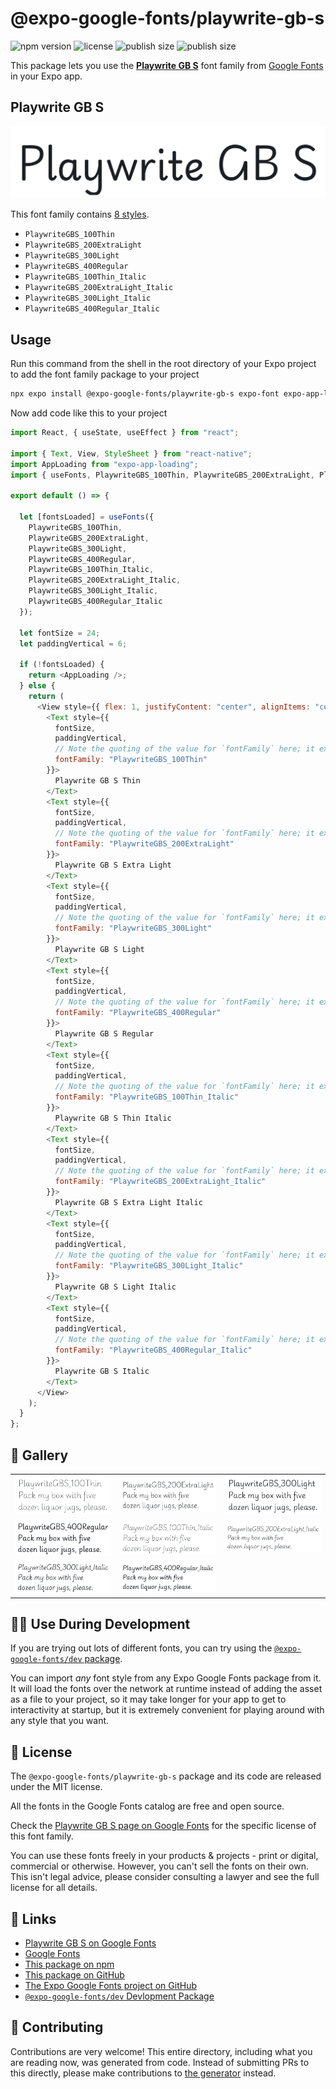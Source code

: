 # @expo-google-fonts/playwrite-gb-s

![npm version](https://flat.badgen.net/npm/v/@expo-google-fonts/playwrite-gb-s)
![license](https://flat.badgen.net/github/license/expo/google-fonts)
![publish size](https://flat.badgen.net/packagephobia/install/@expo-google-fonts/playwrite-gb-s)
![publish size](https://flat.badgen.net/packagephobia/publish/@expo-google-fonts/playwrite-gb-s)

This package lets you use the [**Playwrite GB S**](https://fonts.google.com/specimen/Playwrite+GB+S) font family from [Google Fonts](https://fonts.google.com/) in your Expo app.

## Playwrite GB S

![Playwrite GB S](./font-family.png)

This font family contains [8 styles](#-gallery).

- `PlaywriteGBS_100Thin`
- `PlaywriteGBS_200ExtraLight`
- `PlaywriteGBS_300Light`
- `PlaywriteGBS_400Regular`
- `PlaywriteGBS_100Thin_Italic`
- `PlaywriteGBS_200ExtraLight_Italic`
- `PlaywriteGBS_300Light_Italic`
- `PlaywriteGBS_400Regular_Italic`

## Usage

Run this command from the shell in the root directory of your Expo project to add the font family package to your project

```sh
npx expo install @expo-google-fonts/playwrite-gb-s expo-font expo-app-loading
```

Now add code like this to your project

```js
import React, { useState, useEffect } from "react";

import { Text, View, StyleSheet } from "react-native";
import AppLoading from "expo-app-loading";
import { useFonts, PlaywriteGBS_100Thin, PlaywriteGBS_200ExtraLight, PlaywriteGBS_300Light, PlaywriteGBS_400Regular, PlaywriteGBS_100Thin_Italic, PlaywriteGBS_200ExtraLight_Italic, PlaywriteGBS_300Light_Italic, PlaywriteGBS_400Regular_Italic } from '@expo-google-fonts/playwrite-gb-s';

export default () => {

  let [fontsLoaded] = useFonts({
    PlaywriteGBS_100Thin, 
    PlaywriteGBS_200ExtraLight, 
    PlaywriteGBS_300Light, 
    PlaywriteGBS_400Regular, 
    PlaywriteGBS_100Thin_Italic, 
    PlaywriteGBS_200ExtraLight_Italic, 
    PlaywriteGBS_300Light_Italic, 
    PlaywriteGBS_400Regular_Italic
  });

  let fontSize = 24;
  let paddingVertical = 6;

  if (!fontsLoaded) {
    return <AppLoading />;
  } else {
    return (
      <View style={{ flex: 1, justifyContent: "center", alignItems: "center" }}>
        <Text style={{
          fontSize,
          paddingVertical,
          // Note the quoting of the value for `fontFamily` here; it expects a string!
          fontFamily: "PlaywriteGBS_100Thin"
        }}>
          Playwrite GB S Thin
        </Text>
        <Text style={{
          fontSize,
          paddingVertical,
          // Note the quoting of the value for `fontFamily` here; it expects a string!
          fontFamily: "PlaywriteGBS_200ExtraLight"
        }}>
          Playwrite GB S Extra Light
        </Text>
        <Text style={{
          fontSize,
          paddingVertical,
          // Note the quoting of the value for `fontFamily` here; it expects a string!
          fontFamily: "PlaywriteGBS_300Light"
        }}>
          Playwrite GB S Light
        </Text>
        <Text style={{
          fontSize,
          paddingVertical,
          // Note the quoting of the value for `fontFamily` here; it expects a string!
          fontFamily: "PlaywriteGBS_400Regular"
        }}>
          Playwrite GB S Regular
        </Text>
        <Text style={{
          fontSize,
          paddingVertical,
          // Note the quoting of the value for `fontFamily` here; it expects a string!
          fontFamily: "PlaywriteGBS_100Thin_Italic"
        }}>
          Playwrite GB S Thin Italic
        </Text>
        <Text style={{
          fontSize,
          paddingVertical,
          // Note the quoting of the value for `fontFamily` here; it expects a string!
          fontFamily: "PlaywriteGBS_200ExtraLight_Italic"
        }}>
          Playwrite GB S Extra Light Italic
        </Text>
        <Text style={{
          fontSize,
          paddingVertical,
          // Note the quoting of the value for `fontFamily` here; it expects a string!
          fontFamily: "PlaywriteGBS_300Light_Italic"
        }}>
          Playwrite GB S Light Italic
        </Text>
        <Text style={{
          fontSize,
          paddingVertical,
          // Note the quoting of the value for `fontFamily` here; it expects a string!
          fontFamily: "PlaywriteGBS_400Regular_Italic"
        }}>
          Playwrite GB S Italic
        </Text>
      </View>
    );
  }
};
```

## 🔡 Gallery


||||
|-|-|-|
|![PlaywriteGBS_100Thin](./PlaywriteGBS_100Thin.ttf.png)|![PlaywriteGBS_200ExtraLight](./PlaywriteGBS_200ExtraLight.ttf.png)|![PlaywriteGBS_300Light](./PlaywriteGBS_300Light.ttf.png)||
|![PlaywriteGBS_400Regular](./PlaywriteGBS_400Regular.ttf.png)|![PlaywriteGBS_100Thin_Italic](./PlaywriteGBS_100Thin_Italic.ttf.png)|![PlaywriteGBS_200ExtraLight_Italic](./PlaywriteGBS_200ExtraLight_Italic.ttf.png)||
|![PlaywriteGBS_300Light_Italic](./PlaywriteGBS_300Light_Italic.ttf.png)|![PlaywriteGBS_400Regular_Italic](./PlaywriteGBS_400Regular_Italic.ttf.png)|||


## 👩‍💻 Use During Development

If you are trying out lots of different fonts, you can try using the [`@expo-google-fonts/dev` package](https://github.com/expo/google-fonts/tree/master/font-packages/dev#readme).

You can import _any_ font style from any Expo Google Fonts package from it. It will load the fonts over the network at runtime instead of adding the asset as a file to your project, so it may take longer for your app to get to interactivity at startup, but it is extremely convenient for playing around with any style that you want.


## 📖 License

The `@expo-google-fonts/playwrite-gb-s` package and its code are released under the MIT license.

All the fonts in the Google Fonts catalog are free and open source.

Check the [Playwrite GB S page on Google Fonts](https://fonts.google.com/specimen/Playwrite+GB+S) for the specific license of this font family.

You can use these fonts freely in your products & projects - print or digital, commercial or otherwise. However, you can't sell the fonts on their own. This isn't legal advice, please consider consulting a lawyer and see the full license for all details.

## 🔗 Links

- [Playwrite GB S on Google Fonts](https://fonts.google.com/specimen/Playwrite+GB+S)
- [Google Fonts](https://fonts.google.com/)
- [This package on npm](https://www.npmjs.com/package/@expo-google-fonts/playwrite-gb-s)
- [This package on GitHub](https://github.com/expo/google-fonts/tree/master/font-packages/playwrite-gb-s)
- [The Expo Google Fonts project on GitHub](https://github.com/expo/google-fonts)
- [`@expo-google-fonts/dev` Devlopment Package](https://github.com/expo/google-fonts/tree/master/font-packages/dev)

## 🤝 Contributing

Contributions are very welcome! This entire directory, including what you are reading now, was generated from code. Instead of submitting PRs to this directly, please make contributions to [the generator](https://github.com/expo/google-fonts/tree/master/packages/generator) instead.
